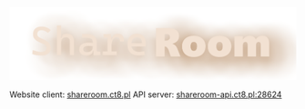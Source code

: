 ![Logo](https://raw.githubusercontent.com/gental-py/shareroom/106b33812b94f36c13d281d567b0a4b1ee461dff/assets/sh-logo.png)

Website client: [shareroom.ct8.pl](http://shareroom.ct8.pl/)
API server: [shareroom-api.ct8.pl:28624](http://shareroom-api.ct8.pl:28624/)

